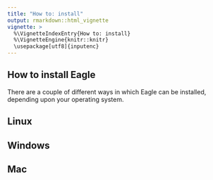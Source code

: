 ```yaml
---
title: "How to: install"
output: rmarkdown::html_vignette
vignette: >
  %\VignetteIndexEntry{How to: install}
  %\VignetteEngine{knitr::knitr}
  \usepackage[utf8]{inputenc}
---
```






## How to install Eagle

There are a couple of different ways in which Eagle can be installed, depending upon your operating 
system. 


## Linux


## Windows


## Mac







